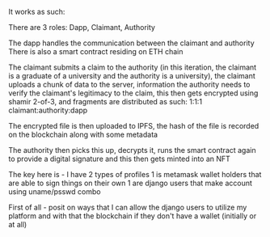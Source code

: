 
It works as such:

There are 3 roles: Dapp, Claimant, Authority

The dapp handles the communication between the claimant and authority
There is also a smart contract residing on ETH chain

The claimant submits a claim to the authority (in this iteration, the claimant is a graduate of a university and the authority is a university), the claimant uploads a chunk of data to the server, information the authority needs to verify the claimant's legitimacy to the claim, this then gets encrypted using shamir 2-of-3, and fragments are distributed as such:
1:1:1 claimant:authority:dapp

The encrypted file is then uploaded to IPFS, the hash of the file is recorded on the blockchain along with some metadata

The authority then picks this up, decrypts it, runs the smart contract again to provide a digital signature and this then gets minted into an NFT

The key here is - I have 2 types of profiles
1 is metamask wallet holders that are able to sign things on their own
1 are django users that make account using uname/psswd combo

First of all - posit on ways that I can allow the django users to utilize my platform and with that the blockchain if they don't have a wallet (initially or at all)